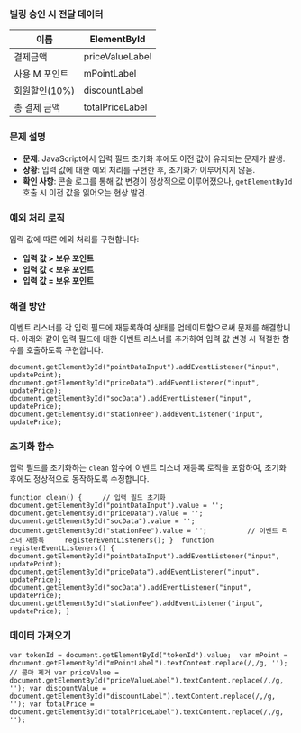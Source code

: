 ### 빌링 승인 시 전달 데이터

|이름|ElementById|
|---|---|
|결제금액|priceValueLabel|
|사용 M 포인트|mPointLabel|
|회원할인(10%)|discountLabel|
|총 결제 금액|totalPriceLabel|

### 문제 설명

- **문제**: JavaScript에서 입력 필드 초기화 후에도 이전 값이 유지되는 문제가 발생.
- **상황**: 입력 값에 대한 예외 처리를 구현한 후, 초기화가 이루어지지 않음.
- **확인 사항**: 콘솔 로그를 통해 값 변경이 정상적으로 이루어졌으나, `getElementById` 호출 시 이전 값을 읽어오는 현상 발견.

### 예외 처리 로직

입력 값에 따른 예외 처리를 구현합니다:

- **입력 값 > 보유 포인트**
- **입력 값 < 보유 포인트**
- **입력 값 = 보유 포인트**

### 해결 방안

이벤트 리스너를 각 입력 필드에 재등록하여 상태를 업데이트함으로써 문제를 해결합니다. 아래와 같이 입력 필드에 대한 이벤트 리스너를 추가하여 입력 값 변경 시 적절한 함수를 호출하도록 구현합니다.


`document.getElementById("pointDataInput").addEventListener("input", updatePoint); document.getElementById("priceData").addEventListener("input", updatePrice); document.getElementById("socData").addEventListener("input", updatePrice); document.getElementById("stationFee").addEventListener("input", updatePrice);`

### 초기화 함수

입력 필드를 초기화하는 `clean` 함수에 이벤트 리스너 재등록 로직을 포함하여, 초기화 후에도 정상적으로 동작하도록 수정합니다.


`function clean() {     // 입력 필드 초기화     document.getElementById("pointDataInput").value = '';     document.getElementById("priceData").value = '';     document.getElementById("socData").value = '';     document.getElementById("stationFee").value = '';          // 이벤트 리스너 재등록     registerEventListeners(); }  function registerEventListeners() {     document.getElementById("pointDataInput").addEventListener("input", updatePoint);     document.getElementById("priceData").addEventListener("input", updatePrice);     document.getElementById("socData").addEventListener("input", updatePrice);     document.getElementById("stationFee").addEventListener("input", updatePrice); }`

### 데이터 가져오기


`var tokenId = document.getElementById("tokenId").value;  var mPoint = document.getElementById("mPointLabel").textContent.replace(/,/g, ''); // 콤마 제거 var priceValue = document.getElementById("priceValueLabel").textContent.replace(/,/g, ''); var discountValue = document.getElementById("discountLabel").textContent.replace(/,/g, ''); var totalPrice = document.getElementById("totalPriceLabel").textContent.replace(/,/g, '');`

